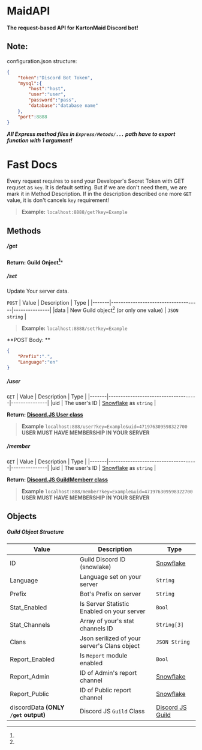 # MaidAPI
**The request-based API for KartonMaid Discord bot!**


## Note:
configuration.json structure:
```json
{
    "token":"Discord Bot Token",
    "mysql":{
        "host":"host",
        "user":"user",
        "password":"pass",
        "database":"database name"
    },
    "port":8888
}
```

***All Express method files in `Express/Metods/...` path have to export function __with 1 argument__!***

# Fast Docs
Every request requires to send your Developer's Secret Token with GET requset as `key`. It is default setting. But if we are don't need them, we are mark it in Method Description. If in the description described one more `GET` value, it is don't cancels `key` requirement! 

> **Example:** `localhost:8888/get?key=Example`

## Methods

##### /get
**Return: Guild Onject[^1]***


##### /set
Update Your server data.

`POST`
| Value |               Description           |      Type     |
|-------|-------------------------------------|---------------|
|data   | New Guild object[^1] (or only one value) | `JSON string` |

> **Example:** `localhost:8888/set?key=Example` 

**POST Body: **
```json
{
    "Prefix":".",
    "Language":"en"
}
```

##### /user
`GET`
| Value |               Description           |      Type     |
|-------|-------------------------------------|---------------|
|uid   | The user's ID                        |  [Snowflake](https://discord.com/developers/docs/reference#snowflakes) as `string` |

**Return: [Discord.JS User class](https://discord.js.org/#/docs/main/stable/class/User)**

> **Example** `localhost:888/user?key=Example&uid=471976309598322700`
**USER MUST HAVE MEMBERSHIP IN YOUR SERVER**

##### /member
`GET`
| Value |               Description           |      Type     |
|-------|-------------------------------------|---------------|
|uid   | The user's ID                        |  [Snowflake](https://discord.com/developers/docs/reference#snowflakes) as `string` |

**Return: [Discord.JS GuildMemberr class](https://discord.js.org/#/docs/main/stable/class/GuildMember)**

> **Example** `localhost:888/member?key=Example&uid=471976309598322700`
**USER MUST HAVE MEMBERSHIP IN YOUR SERVER**


## Objects

##### Guild Object Structure
[^1]: 
| Value |               Description           |      Type     |
|-------|-------------------------------------|---------------|
|ID     | Guild Discord ID (snowlake)         |  [Snowflake](https://discord.com/developers/docs/reference#snowflakes)     |
|Language| Language set on your server        | `String`      |
|Prefix | Bot's Prefix on server              | `String`      |
|Stat_Enabled | Is Server Statistic Enabled on your server | `Bool` |
|Stat_Channels| Array of your's stat channels ID | `String[3]`|
|Clans | Json serilized of your server's Clans object | `JSON String` |
|Report_Enabled | Is `Report` module enabled  | `Bool`        |
|Report_Admin   | ID of Admin's report channel| [Snowflake](https://discord.com/developers/docs/reference#snowflakes) |
|Report_Public  | ID of Public report channel | [Snowflake](https://discord.com/developers/docs/reference#snowflakes) |
|discordData **(ONLY `/get` output)** | Discord JS `Guild` Class | [Discord JS Guild](https://discord.js.org/#/docs/main/stable/class/Guild)|  
